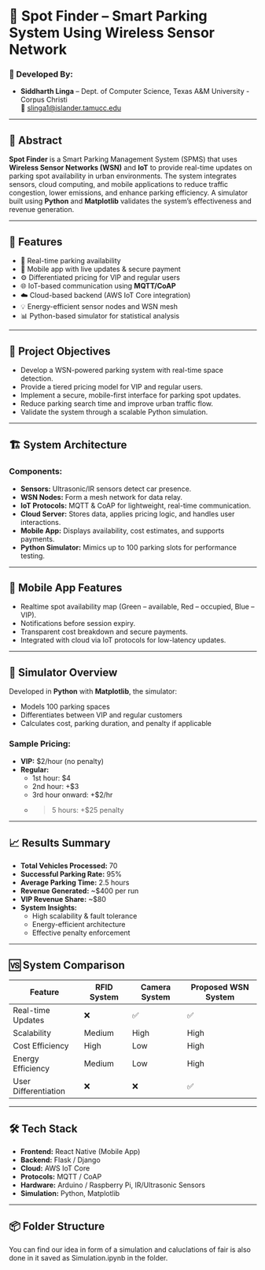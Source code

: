 # 🚗 Spot Finder – Smart Parking System Using Wireless Sensor Network

### 📌 Developed By:
- **Siddharth Linga** – Dept. of Computer Science, Texas A&M University - Corpus Christi  
  📧 slinga1@islander.tamucc.edu  
---

## 📝 Abstract

**Spot Finder** is a Smart Parking Management System (SPMS) that uses **Wireless Sensor Networks (WSN)** and **IoT** to provide real-time updates on parking spot availability in urban environments. The system integrates sensors, cloud computing, and mobile applications to reduce traffic congestion, lower emissions, and enhance parking efficiency. A simulator built using **Python** and **Matplotlib** validates the system’s effectiveness and revenue generation.

---

## 🚀 Features

- 🚦 Real-time parking availability
- 📱 Mobile app with live updates & secure payment
- ⚙️ Differentiated pricing for VIP and regular users
- 🌐 IoT-based communication using **MQTT/CoAP**
- ☁️ Cloud-based backend (AWS IoT Core integration)
- 💡 Energy-efficient sensor nodes and WSN mesh
- 📊 Python-based simulator for statistical analysis

---

## 🎯 Project Objectives

- Develop a WSN-powered parking system with real-time space detection.
- Provide a tiered pricing model for VIP and regular users.
- Implement a secure, mobile-first interface for parking spot updates.
- Reduce parking search time and improve urban traffic flow.
- Validate the system through a scalable Python simulation.

---

## 🏗️ System Architecture

### Components:
- **Sensors:** Ultrasonic/IR sensors detect car presence.
- **WSN Nodes:** Form a mesh network for data relay.
- **IoT Protocols:** MQTT & CoAP for lightweight, real-time communication.
- **Cloud Server:** Stores data, applies pricing logic, and handles user interactions.
- **Mobile App:** Displays availability, cost estimates, and supports payments.
- **Python Simulator:** Mimics up to 100 parking slots for performance testing.

---

## 📱 Mobile App Features

- Realtime spot availability map (Green – available, Red – occupied, Blue – VIP).
- Notifications before session expiry.
- Transparent cost breakdown and secure payments.
- Integrated with cloud via IoT protocols for low-latency updates.

---

## 🧠 Simulator Overview

Developed in **Python** with **Matplotlib**, the simulator:
- Models 100 parking spaces
- Differentiates between VIP and regular customers
- Calculates cost, parking duration, and penalty if applicable

### Sample Pricing:
- **VIP:** $2/hour (no penalty)
- **Regular:**
  - 1st hour: $4  
  - 2nd hour: +$3  
  - 3rd hour onward: +$2/hr  
  - >5 hours: +$25 penalty

---

## 📈 Results Summary

- **Total Vehicles Processed:** 70
- **Successful Parking Rate:** 95%
- **Average Parking Time:** 2.5 hours
- **Revenue Generated:** ~$400 per run
- **VIP Revenue Share:** ~$80
- **System Insights:**
  - High scalability & fault tolerance
  - Energy-efficient architecture
  - Effective penalty enforcement

---

## 🆚 System Comparison

| Feature             | RFID System | Camera System | Proposed WSN System |
|---------------------|-------------|---------------|----------------------|
| Real-time Updates   | ❌          | ✅            | ✅                   |
| Scalability         | Medium      | High          | High                 |
| Cost Efficiency     | High        | Low           | High                 |
| Energy Efficiency   | Medium      | Low           | High                 |
| User Differentiation| ❌          | ❌            | ✅                   |

---

## 🛠️ Tech Stack

- **Frontend:** React Native (Mobile App)
- **Backend:** Flask / Django
- **Cloud:** AWS IoT Core
- **Protocols:** MQTT / CoAP
- **Hardware:** Arduino / Raspberry Pi, IR/Ultrasonic Sensors
- **Simulation:** Python, Matplotlib

---

## 📦 Folder Structure

You can find our idea in form of a simulation and caluclations of fair is also done in it saved as Simulation.ipynb in the folder.
